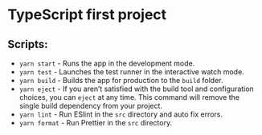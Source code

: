 # TypeScript first project

## Scripts:
- `yarn start` - Runs the app in the development mode.
- `yarn test` - Launches the test runner in the interactive watch mode.
- `yarn build` - Builds the app for production to the `build` folder.
- `yarn eject` - If you aren’t satisfied with the build tool and configuration choices, you can `eject` at any time. This command will remove the single build dependency from your project.
- `yarn lint` - Run ESlint in the `src` directory and auto fix errors.
- `yarn format` - Run Prettier in the `src` directory.
